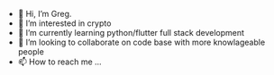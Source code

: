 - 👋 Hi, I’m Greg.
- 👀 I’m interested in crypto
- 🌱 I’m currently learning python/flutter full stack development
- 💞️ I’m looking to collaborate on code base with more knowlageable people
- 📫 How to reach me ...

<!---
thegregskinner/thegregskinner is a ✨ special ✨ repository because its `README.md` (this file) appears on your GitHub profile.
You can click the Preview link to take a look at your changes.
--->
